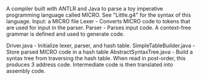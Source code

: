 A compiler built with ANTLR and Java to parse a toy imperative programming language called MICRO. See "Little.g4" for the syntax of this language.
Input: a MICRO file
Lexer - Converts MICRO code to tokens that are used for input in the parser.
Parser - Parses input code. A context-free grammar is defined and used to generate code.

Driver.java - Initialize lexer, parser, and hash table.
SimpleTableBuilder.java - Store parsed MICRO code in a hash table
AbstractSyntaxTree.java - Build a syntax tree from traversing the hash table. When read in post-order, this produces 3 address code.
Intermediate code is then translated into assembly code.
